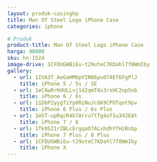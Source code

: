 ```yaml
---
layout: produk-casinghp
title: Man Of Steel Logo iPhone Case
categories: iphone

# Produk
product-title: Man Of Steel Logo iPhone Case
harga: 90000
sku: hn-1524
image-drive: 1CFDUGWBiEu-t29uteC7KDahl7f8WmIby
gallery:
  - url: 1IVA3T_AeGaHM6pYIN06puO74Ef6FgPlJ
    title: iPhone 5 / 5s / SE
  - url: 1eCAwRrHdULLvj1d2qmT4s3rxHC2npSnb
    title: iPhone 6 / 6s
  - url: 11DbP2yygTiYp0RiNuJcGK9CPOTqot9pv
    title: iPhone 6 Plus / 6s Plus
  - url: 1mST-upRqcR4k7Arru7tTg4of1u34JEAt
    title: iPhone 7 / 8
  - url: 1fk9S21rZBLcErgqaO7ALxhdhYfHzBsbp
    title: iPhone 7 Plus / 8 Plus
  - url: 1CFDUGWBiEu-t29uteC7KDahl7f8WmIby
    title: iPhone X
---
```

